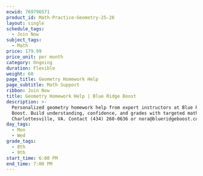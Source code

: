 ```yaml
---
ecwid: 769796571
product_id: Math-Practice-Geometry-25-26
layout: single
schedule_tags:
  - Join Now
subject_tags:
  - Math
price: 179.99
price_unit: per month
category: Ongoing
duration: Flexible
weight: 60
page_title: Geometry Homework Help
page_subtitle: Math Support
ribbon: Join Now
title: Geometry Homework Help | Blue Ridge Boost
description: >-
  Personalized geometry homework help from expert instructors at Blue Ridge
  Boost. Build understanding, confidence, and grades with targeted math support.
  Charlottesville, VA. Contact (434) 260-0636 or nora@blueridgeboost.com .
day_tags:
  - Mon
  - Wed
grade_tags:
  - 8th
  - 9th
start_time: 6:00 PM
end_time: 7:00 PM
---
```


